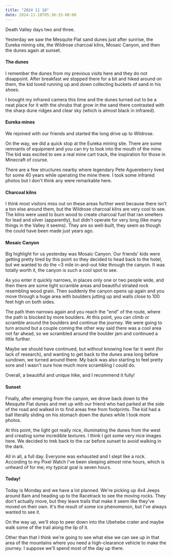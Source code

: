```yaml
---
title: "2024 11 18"
date: 2024-11-18T05:38:15-08:00
---
```


Death Valley days two and three.<!--more-->

Yesterday we saw the Mesquite Flat sand dunes just after sunrise, the Eureka
mining site, the Wildrose charcoal kilns, Mosaic Canyon, and then the dunes
again at sunset.

#### The dunes

I remember the dunes from my previous visits here and they do not disappoint.
After breakfast we stopped there for a bit and hiked around on them, the kid
loved running up and down collecting buckets of sand in his shoes.

I brought my infrared camera this time and the dunes turned out to be a neat
place for it with the shrubs that grow in the sand there contrasted with the
sharp dune ridges and clear sky (which is almost black in infrared).

#### Eureka mines

We rejoined with our friends and started the long drive up to Wildrose.

On the way, we did a quick stop at the Eureka mining site. There are some
remnants of equipment and you can try to look into the mouth of the mine. The
kid was excited to see a real mine cart track, the inspiration for those in
Minecraft of course.

There are a few structures nearby where legendary Pete Aguereberry lived for
some 40 years while operating the mine there. I took some infrared photos but I
don't think any were remarkable here.

#### Charcoal kilns

I think most visitors miss out on these areas further west because there isn't a
ton else around them, but the Wildrose charcoal kilns are very cool to see. The
kilns were used to burn wood to create charcoal fuel that ran smelters for lead
and silver (apparently), but didn't operate for very long (like many things in
the Valley it seems). They are so well-built, they seem as though the could have
been made just years ago.

#### Mosaic Canyon

Big highlight for us yesterday was Mosaic Canyon. Our friends' kids were getting
pretty tired by this point so they decided to head back to the hotel, but we
wanted to do the ~3 mile in-and-out hike through the canyon. It was totally
worth it, the canyon is such a cool spot to see.

As you enter it quickly narrows, in places only one or two people wide, and then
there are some light scramble areas and beautiful striated rock resembling wood
grain. Then suddenly the canyon opens up again and you move through a huge area
with boulders jutting up and walls close to 100 feet high on both sides.

The path then narrows again and you reach the "end" of the route, where the path
is blocked by more boulders. At this point, you can climb or scramble around the
boulders and continue the journey. We were going to turn around but a couple
coming the other way said there was a cool area not far ahead, so we scrambled
around the boulder jam and continued a little further.

Maybe we should have continued, but without knowing how far it went (for lack of
research), and wanting to get back to the dunes area long before sundown, we
turned around there. My back was also starting to feel pretty sore and I wasn't
sure how much more scrambling I could do.

Overall, a beautiful and unique hike, and I recommend it fully!

#### Sunset

Finally, after emerging from the canyon, we drove back down to the Mesquite Flat
dunes and met up with our friend who had parked at the side of the road and
walked in to find areas free from footprints. The kid had a ball literally
sliding on his stomach down the dunes while I took more photos.

At this point, the light got really nice, illuminating the dunes from the west
and creating some incredible textures. I think I got some very nice images here.
We decided to trek back to the car before sunset to avoid walking in the dark.

All in all, a full day. Everyone was exhausted and I slept like a rock.
According to my Pixel Watch I've been sleeping almost nine hours, which is
unheard of for me; my typical goal is seven hours.

#### Today!

Today is Monday and we have a lot planned. We're picking up 4x4 Jeeps around 8am
and heading up to the Racetrack to see the moving rocks. They don't actually
move, but they leave trails that make it seem like they've moved on their own.
It's the result of some ice phenomenon, but I've always wanted to see it.

On the way up, we'll stop to peer down into the Ubehebe crater and maybe walk
some of the trail along the lip of it.

Other than that I think we're going to see what else we can see up in that area
of the mountains where you need a high-clearance vehicle to make the journey. I
suppose we'll spend most of the day up there.

